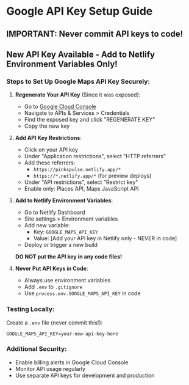 # Google API Key Setup Guide

## IMPORTANT: Never commit API keys to code!

## New API Key Available - Add to Netlify Environment Variables Only!

### Steps to Set Up Google Maps API Key Securely:

1. **Regenerate Your API Key** (Since it was exposed):
   - Go to [Google Cloud Console](https://console.cloud.google.com)
   - Navigate to APIs & Services > Credentials
   - Find the exposed key and click "REGENERATE KEY"
   - Copy the new key

2. **Add API Key Restrictions**:
   - Click on your API key
   - Under "Application restrictions", select "HTTP referrers"
   - Add these referrers:
     - `https://pinkspulse.netlify.app/*`
     - `https://*.netlify.app/*` (for preview deploys)
   - Under "API restrictions", select "Restrict key"
   - Enable only: Places API, Maps JavaScript API

3. **Add to Netlify Environment Variables**:
   - Go to Netlify Dashboard
   - Site settings > Environment variables
   - Add new variable:
     - Key: `GOOGLE_MAPS_API_KEY`
     - Value: [Add your API key in Netlify only - NEVER in code]
   - Deploy or trigger a new build
   
   **DO NOT put the API key in any code files!**

4. **Never Put API Keys in Code**:
   - Always use environment variables
   - Add `.env` to `.gitignore`
   - Use `process.env.GOOGLE_MAPS_API_KEY` in code

### Testing Locally:
Create a `.env` file (never commit this!):
```
GOOGLE_MAPS_API_KEY=your-new-api-key-here
```

### Additional Security:
- Enable billing alerts in Google Cloud Console
- Monitor API usage regularly
- Use separate API keys for development and production
